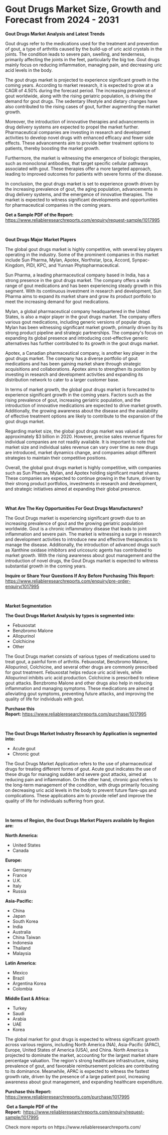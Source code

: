 <p><h1>Gout Drugs Market Size, Growth and Forecast from 2024 - 2031</h1></p><p><strong>Gout Drugs Market Analysis and Latest Trends</strong></p>
<p><p>Gout drugs refer to the medications used for the treatment and prevention of gout, a type of arthritis caused by the build-up of uric acid crystals in the joints. The condition leads to severe pain, swelling, and tenderness, primarily affecting the joints in the feet, particularly the big toe. Gout drugs mainly focus on reducing inflammation, managing pain, and decreasing uric acid levels in the body.</p><p>The gout drugs market is projected to experience significant growth in the coming years. According to market research, it is expected to grow at a CAGR of 4.50% during the forecast period. The increasing prevalence of gout worldwide, along with the rising geriatric population, is driving the demand for gout drugs. The sedentary lifestyle and dietary changes have also contributed to the rising cases of gout, further augmenting the market growth.</p><p>Moreover, the introduction of innovative therapies and advancements in drug delivery systems are expected to propel the market further. Pharmaceutical companies are investing in research and development activities to develop novel drugs with enhanced efficacy and fewer side effects. These advancements aim to provide better treatment options to patients, thereby boosting the market growth.</p><p>Furthermore, the market is witnessing the emergence of biologic therapies, such as monoclonal antibodies, that target specific cellular pathways associated with gout. These therapies offer a more targeted approach, leading to improved outcomes for patients with severe forms of the disease.</p><p>In conclusion, the gout drugs market is set to experience growth driven by the increasing prevalence of gout, the aging population, advancements in drug delivery systems, and the emergence of innovative therapies. The market is expected to witness significant developments and opportunities for pharmaceutical companies in the coming years.</p></p>
<p><strong>Get a Sample PDF of the Report:&nbsp;</strong> <a href="https://www.reliableresearchreports.com/enquiry/request-sample/1017995">https://www.reliableresearchreports.com/enquiry/request-sample/1017995</a></p>
<p>&nbsp;</p>
<p><strong>Gout Drugs Major Market Players</strong></p>
<p><p>The global gout drugs market is highly competitive, with several key players operating in the industry. Some of the prominent companies in this market include Sun Pharma, Mylan, Apotex, Northstar, Ipca, Accord, Synpac-Kingdom, PIDI, KPC, and Yunnan Phytopharmaceutical.</p><p>Sun Pharma, a leading pharmaceutical company based in India, has a strong presence in the gout drugs market. The company offers a wide range of gout medications and has been experiencing steady growth in this segment. With its continuous investment in research and development, Sun Pharma aims to expand its market share and grow its product portfolio to meet the increasing demand for gout medications.</p><p>Mylan, a global pharmaceutical company headquartered in the United States, is also a major player in the gout drugs market. The company offers various gout medications, including generic versions of popular drugs. Mylan has been witnessing significant market growth, primarily driven by its strong product pipeline and strategic partnerships. The company's focus on expanding its global presence and introducing cost-effective generic alternatives has further contributed to its growth in the gout drugs market.</p><p>Apotex, a Canadian pharmaceutical company, is another key player in the gout drugs market. The company has a diverse portfolio of gout medications and has been gaining market share through strategic acquisitions and collaborations. Apotex aims to strengthen its position by investing in research and development activities and expanding its distribution network to cater to a larger customer base.</p><p>In terms of market growth, the global gout drugs market is forecasted to experience significant growth in the coming years. Factors such as the rising prevalence of gout, increasing geriatric population, and the introduction of innovative medications are expected to drive market growth. Additionally, the growing awareness about the disease and the availability of effective treatment options are likely to contribute to the expansion of the gout drugs market.</p><p>Regarding market size, the global gout drugs market was valued at approximately $3 billion in 2020. However, precise sales revenue figures for individual companies are not readily available. It is important to note that market size and individual sales revenue can vary over time as new drugs are introduced, market dynamics change, and companies adopt different strategies to maintain their competitive positions.</p><p>Overall, the global gout drugs market is highly competitive, with companies such as Sun Pharma, Mylan, and Apotex holding significant market shares. These companies are expected to continue growing in the future, driven by their strong product portfolios, investments in research and development, and strategic initiatives aimed at expanding their global presence.</p></p>
<p>&nbsp;</p>
<p><strong>What Are The Key Opportunities For Gout Drugs Manufacturers?</strong></p>
<p><p>The Gout Drugs market is experiencing significant growth due to an increasing prevalence of gout and the growing geriatric population worldwide. Gout is a chronic inflammatory disease that leads to joint inflammation and severe pain. The market is witnessing a surge in research and development activities to introduce new and effective therapeutics to manage the disease. Additionally, the introduction of advanced drugs such as Xanthine oxidase inhibitors and uricosuric agents has contributed to market growth. With the rising awareness about gout management and the introduction of novel drugs, the Gout Drugs market is expected to witness substantial growth in the coming years.</p></p>
<p><strong>Inquire or Share Your Questions If Any Before Purchasing This Report:</strong> <a href="https://www.reliableresearchreports.com/enquiry/pre-order-enquiry/1017995">https://www.reliableresearchreports.com/enquiry/pre-order-enquiry/1017995</a></p>
<p>&nbsp;</p>
<p><strong>Market Segmentation</strong></p>
<p><strong>The Gout Drugs Market Analysis by types is segmented into:</strong></p>
<p><ul><li>Febuxostat</li><li>Benzbromo Malone</li><li>Allopurinol</li><li>Colchicine</li><li>Other</li></ul></p>
<p><p>The Gout Drugs market consists of various types of medications used to treat gout, a painful form of arthritis. Febuxostat, Benzbromo Malone, Allopurinol, Colchicine, and several other drugs are commonly prescribed for gout treatment. Febuxostat helps reduce uric acid levels, while Allopurinol inhibits uric acid production. Colchicine is prescribed to relieve gout attacks. Benzbromo Malone and other drugs also help in reducing inflammation and managing symptoms. These medications are aimed at alleviating gout symptoms, preventing future attacks, and improving the quality of life for individuals with gout.</p></p>
<p><strong>Purchase this Report:&nbsp;</strong><a href="https://www.reliableresearchreports.com/purchase/1017995">https://www.reliableresearchreports.com/purchase/1017995</a></p>
<p>&nbsp;</p>
<p><strong>The Gout Drugs Market Industry Research by Application is segmented into:</strong></p>
<p><ul><li>Acute gout</li><li>Chronic gout</li></ul></p>
<p><p>The Gout Drugs Market Application refers to the use of pharmaceutical drugs for treating different forms of gout. Acute gout indicates the use of these drugs for managing sudden and severe gout attacks, aimed at reducing pain and inflammation. On the other hand, chronic gout refers to the long-term management of the condition, with drugs primarily focusing on decreasing uric acid levels in the body to prevent future flare-ups and complications. These applications aim to provide relief and improve the quality of life for individuals suffering from gout.</p></p>
<p>&nbsp;</p>
<p><strong>In terms of Region, the Gout Drugs Market Players available by Region are:</strong></p>
<p>
    <p> <strong> North America: </strong>
        <ul>
            <li>United States</li>
            <li>Canada</li>
        </ul>
        </p> 
    <p> <strong> Europe: </strong>
        <ul>
            <li>Germany</li>
            <li>France</li>
            <li>U.K.</li>
            <li>Italy</li>
            <li>Russia</li>
        </ul>
        </p> 
    <p> <strong> Asia-Pacific: </strong>
        <ul>
            <li>China</li>
            <li>Japan</li>
            <li>South Korea</li>
            <li>India</li>
            <li>Australia</li>
            <li>China Taiwan</li>
            <li>Indonesia</li>
            <li>Thailand</li>
            <li>Malaysia</li>
        </ul>
        </p> 
    <p> <strong> Latin America: </strong>
        <ul>
            <li>Mexico</li>
            <li>Brazil</li>
            <li>Argentina Korea</li>
            <li>Colombia</li>
        </ul>
        </p> 
    <p> <strong> Middle East & Africa: </strong>
        <ul>
            <li>Turkey</li>
            <li>Saudi</li>
            <li>Arabia</li>
            <li>UAE</li>
            <li>Korea</li>
        </ul>
    </p>
    </p>
<p><p>The global market for gout drugs is expected to witness significant growth across various regions, including North America (NA), Asia-Pacific (APAC), Europe, United States of America (USA), and China. North America is projected to dominate the market, accounting for the largest market share percentage valuation. The region's strong healthcare infrastructure, rising prevalence of gout, and favorable reimbursement policies are contributing to its dominance. Meanwhile, APAC is expected to witness the fastest growth rate, driven by the presence of a large patient pool, increasing awareness about gout management, and expanding healthcare expenditure.</p></p>
<p><strong>Purchase this Report: </strong><a href="https://www.reliableresearchreports.com/purchase/1017995">https://www.reliableresearchreports.com/purchase/1017995</a></p>
<p>&nbsp;<strong>Get a Sample PDF of the Report:&nbsp;&nbsp;</strong><a href="https://www.reliableresearchreports.com/enquiry/request-sample/1017995">https://www.reliableresearchreports.com/enquiry/request-sample/1017995</a></p>
<p><strong></strong></p>
<p>Check more reports on https://www.reliableresearchreports.com/</p>